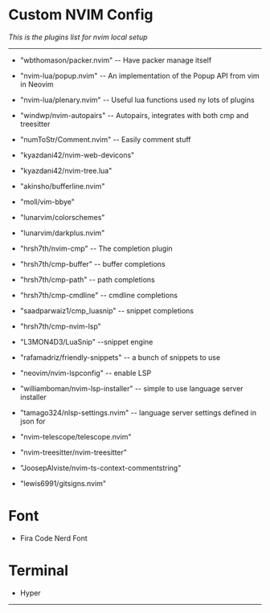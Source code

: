# Custom NVIM Config

_This is the plugins list for nvim local setup_


---

- "wbthomason/packer.nvim" -- Have packer manage itself
- "nvim-lua/popup.nvim" -- An implementation of the Popup API from vim in Neovim
- "nvim-lua/plenary.nvim" -- Useful lua functions used ny lots of plugins
- "windwp/nvim-autopairs" -- Autopairs, integrates with both cmp and treesitter
- "numToStr/Comment.nvim" -- Easily comment stuff
- "kyazdani42/nvim-web-devicons"
- "kyazdani42/nvim-tree.lua"
- "akinsho/bufferline.nvim"
- "moll/vim-bbye"

- "lunarvim/colorschemes"
- "lunarvim/darkplus.nvim"

- "hrsh7th/nvim-cmp" -- The completion plugin
- "hrsh7th/cmp-buffer" -- buffer completions
- "hrsh7th/cmp-path" -- path completions
- "hrsh7th/cmp-cmdline" -- cmdline completions
- "saadparwaiz1/cmp_luasnip" -- snippet completions
- "hrsh7th/cmp-nvim-lsp"
  
- "L3MON4D3/LuaSnip" --snippet engine
- "rafamadriz/friendly-snippets" -- a bunch of snippets to use

- "neovim/nvim-lspconfig" -- enable LSP
- "williamboman/nvim-lsp-installer" -- simple to use language server installer
- "tamago324/nlsp-settings.nvim" -- language server settings defined in json for

-  "nvim-telescope/telescope.nvim"

-  "nvim-treesitter/nvim-treesitter"
-  "JoosepAlviste/nvim-ts-context-commentstring"

  
-  "lewis6991/gitsigns.nvim"



# Font
- Fira Code Nerd Font

# Terminal
- Hyper
---

